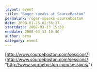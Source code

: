 ```yaml
---
layout: event
title: "Roger speaks at SourceBoston"
permalink: roger-speaks-sourceboston
date: 2008-01-25 02:56:37
startdate: 2008-03-13 15:30
enddate: 2008-03-13 16:30
author: arma
category: event
---
```


[http://www.sourceboston.com/sessions/](http://www.sourceboston.com/sessions/ "http://www.sourceboston.com/sessions/")
